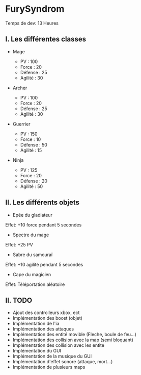 # FurySyndrom

Temps de dev: 13 Heures

## I. Les différentes classes

- Mage

  - PV : 100
  - Force : 20
  - Défense :  25
  - Agilité : 30

- Archer

  - PV : 100
  - Force : 20
  - Défense : 25
  - Agilité : 30

- Guerrier

  - PV : 150
  - Force : 10
  - Défense : 50
  - Agilité : 15

- Ninja

  - PV : 125
  - Force : 20
  - Défense :  20
  - Agilité : 50

## II. Les différents objets

- Epée du gladiateur

Effet: +10 force pendant 5 secondes

- Spectre du mage

Effet: +25 PV

- Sabre du samouraï

Effet: +10 agilité pendant 5 secondes

- Cape du magicien

Effet: Téléportation aléatoire

## II. TODO

- Ajout des controlleurs xbox, ect
- Implémentation des boost (objet)
- Implémentation de l'ia
- Implémentation des attaques
- Implémentation des entité movible (Fleche, boule de feu...)
- Implémentation des collision avec la map (semi bloquant)
- Implémentation des collision avec les entite
- Implémentation du GUI
- Implémentation de la musique du GUI
- Implémentation d'effet sonore (attaque, mort...)
- Implémentation de plusieurs maps
